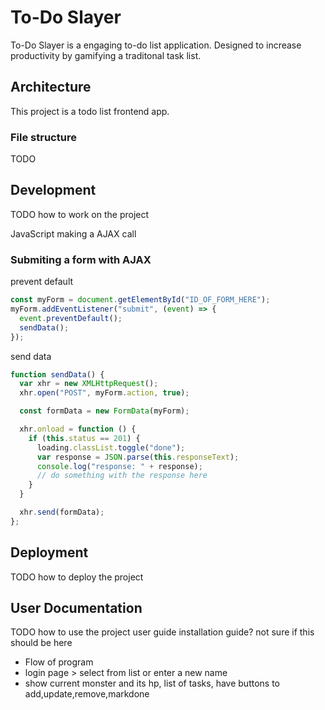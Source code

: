 # To-Do Slayer
To-Do Slayer is a engaging to-do list application. Designed to increase productivity by gamifying a traditonal task list.

## Architecture
This project is a todo list frontend app.

### File structure
TODO


## Development
TODO how to work on the project

JavaScript
making a AJAX call

### Submiting a form with AJAX
prevent default
```js
const myForm = document.getElementById("ID_OF_FORM_HERE");
myForm.addEventListener("submit", (event) => {
  event.preventDefault();
  sendData();
});
```
send data
```js
function sendData() {
  var xhr = new XMLHttpRequest();
  xhr.open("POST", myForm.action, true);

  const formData = new FormData(myForm);

  xhr.onload = function () {
    if (this.status == 201) {
      loading.classList.toggle("done");
      var response = JSON.parse(this.responseText);
      console.log("response: " + response);
      // do something with the response here
    }
  }

  xhr.send(formData);
};
```



## Deployment
TODO how to deploy the project





## User Documentation
TODO how to use the project
user guide
installation guide? not sure if this should be here




- Flow of program
- login page > select from list or enter a new name
- show current monster and its hp, list of tasks, have buttons to add,update,remove,markdone
